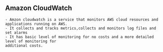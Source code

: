 ## Amazon CloudWatch

    - Amzon cloudwatch is a service that monitors AWS cloud resources and applications running on AWS.
    - It collects and tracks metrics,collects and monitors log files and set alarms
    - It has basic level of monitoring for no costs and a more detailed level of monitoring for
    additional costs.
